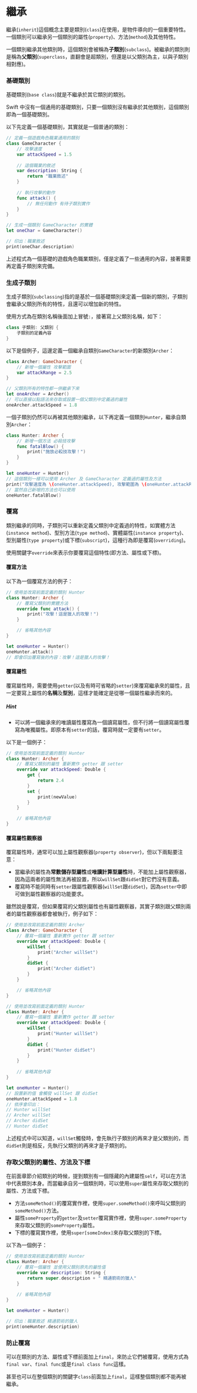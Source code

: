 # 繼承

繼承(`inherit`)這個概念主要是類別(`class`)在使用，是物件導向的一個重要特性。一個類別可以繼承另一個類別的屬性(`property`)、方法(`method`)及其他特性。

一個類別繼承其他類別時，這個類別會被稱為**子類別**(`subclass`)。被繼承的類別則是稱為**父類別**(`superclass`，直翻會是超類別，但還是以父類別為主，以與子類別相對應)。


### 基礎類別

基礎類別(`base class`)就是不繼承於其它類別的類別。

Swift 中沒有一個通用的基礎類別，只要一個類別沒有繼承於其他類別，這個類別即為一個基礎類別。

以下先定義一個基礎類別，其實就是一個普通的類別：

```swift
// 定義一個遊戲角色職業通用的類別
class GameCharacter {
    // 攻擊速度
    var attackSpeed = 1.5
    
    // 這個職業的敘述
    var description: String {
        return "職業敘述"
    }
    
    // 執行攻擊的動作
    func attack() {
        // 無任何動作 有待子類別實作
    }
}

// 生成一個類別 GameCharacter 的實體
let oneChar = GameCharacter()

// 印出：職業敘述
print(oneChar.description)

```

上述程式為一個基礎的遊戲角色職業類別，僅是定義了一些通用的內容，接著需要再定義子類別來完備。


### 生成子類別

生成子類別(`subclassing`)指的是基於一個基礎類別來定義一個新的類別，子類別會繼承父類別所有的特性，且還可以增加新的特性。

使用方式為在類別名稱後面加上冒號`:`，接著寫上父類別名稱，如下：

```swift
class 子類別: 父類別 {
    子類別的定義內容
}

```

以下是個例子，這邊定義一個繼承自類別`GameCharacter`的新類別`Archer`：

```swift
class Archer: GameCharacter {
    // 新增一個屬性 攻擊範圍
    var attackRange = 2.5
}

// 父類別所有的特性都一併繼承下來
let oneArcher = Archer()
// 可以直接以點語法來存取或設置一個父類別中定義過的屬性
oneArcher.attackSpeed = 1.8

```

一個子類別仍然可以再被其他類別繼承，以下再定義一個類別`Hunter`，繼承自類別`Archer`：

```swift
class Hunter: Archer {
    // 新增一個方法 必殺技攻擊
    func fatalBlow() {
        print("施放必殺技攻擊！")
    }
}

let oneHunter = Hunter()
// 這個類別一樣可以使用 Archer 及 GameCharacter 定義過的屬性及方法
print("攻擊速度為 \(oneHunter.attackSpeed), 攻擊範圍為 \(oneHunter.attackRange)")
// 當然自己新增的方法也可以使用
oneHunter.fatalBlow()

```


### 覆寫

類別繼承的同時，子類別可以重新定義父類別中定義過的特性，如實體方法(`instance method`)、型別方法(`type method`)、實體屬性(`instance property`)、型別屬性(`type property`)或下標(`subscript`)，這種行為即是覆寫(`overriding`)。

使用關鍵字`override`來表示你要覆寫這個特性(即方法、屬性或下標)。


#### 覆寫方法

以下為一個覆寫方法的例子：

```swift
// 使用並改寫前面定義的類別 Hunter 
class Hunter: Archer {
    // 覆寫父類別的實體方法
    override func attack() {
        print("攻擊！這是獵人的攻擊！")
    }

    // 省略其他內容
}

let oneHunter = Hunter()
oneHunter.attack()
// 即會印出覆寫後的內容：攻擊！這是獵人的攻擊！

```


#### 覆寫屬性

覆寫屬性時，需要使用`getter`(以及有時可省略的`setter`)來覆寫繼承來的屬性，且一定要寫上屬性的**名稱**及**型別**，這樣才能確定是從哪一個屬性繼承而來的。

##### Hint

- 可以將一個繼承來的唯讀屬性覆寫為一個讀寫屬性，但不行將一個讀寫屬性覆寫為唯獨屬性。即原本有`setter`的話，覆寫時就一定要有`setter`。

以下是一個例子：

```swift
// 使用並改寫前面定義的類別 Hunter
class Hunter: Archer {
    // 覆寫父類別的屬性 重新實作 getter 跟 setter
    override var attackSpeed: Double {
        get {
            return 2.4
        }
        set {
            print(newValue)
        }
    }

    // 省略其他內容
}

```


#### 覆寫屬性觀察器

覆寫屬性時，通常可以加上屬性觀察器(`property observer`)，但以下兩點要注意：

- 當繼承的屬性為**常數儲存型屬性**或**唯讀計算型屬性**時，不能加上屬性觀察器，因為這兩者的屬性無法再被設置，所以`willSet`跟`didSet`對它們沒有意義。
- 覆寫時不能同時有`setter`跟屬性觀察器(`willSet`跟`didSet`)，因為`setter`中即可做到屬性觀察器的功能要求。

雖然說是覆寫，但如果覆寫的父類別屬性也有屬性觀察器，其實子類別跟父類別兩者的屬性觀察器都會被執行，例子如下：

```swift
// 使用並改寫前面定義的類別 Archer
class Archer: GameCharacter {
    // 覆寫一個屬性 重新實作 getter 跟 setter
    override var attackSpeed: Double {
        willSet {
            print("Archer willSet")
        }
        didSet {
            print("Archer didSet")
        }
    }

    // 省略其他內容
}

// 使用並改寫前面定義的類別 Hunter
class Hunter: Archer {
    // 覆寫一個屬性 重新實作 getter 跟 setter
    override var attackSpeed: Double {
        willSet {
            print("Hunter willSet")
        }
        didSet {
            print("Hunter didSet")
        }
    }
    
    // 省略其他內容
}

let oneHunter = Hunter()
// 設置新的值 會觸發 willSet 跟 didSet
oneHunter.attackSpeed = 1.8
// 依序會印出：
// Hunter willSet
// Archer willSet
// Archer didSet
// Hunter didSet

```

上述程式中可以知道，`willSet`觸發時，會先執行子類別的再來才是父類別的，而`didSet`則是相反，先執行父類別的再來才是子類別的。


### 存取父類別的屬性、方法及下標

在前面章節介紹類別的時候，提到類別有一個隱藏的內建屬性`self`，可以在方法中代表類別本身。而當繼承自另一個類別時，可以使用`super`屬性來存取父類別的屬性、方法或下標。

- 方法`someMethod()`的覆寫實作裡，使用`super.someMethod()`來呼叫父類別的`someMethod()`方法。
- 屬性`someProperty`的`getter`及`setter`覆寫實作裡，使用`super.someProperty`來存取父類別的`someProperty`屬性。
- 下標的覆寫實作裡，使用`super[someIndex]`來存取父類別的下標。

以下為一個例子：

```swift
// 使用並改寫前面定義的類別 Hunter
class Hunter: Archer {
    // 覆寫一個屬性 並使用父類別原先的屬性值
    override var description: String {
        return super.description + " 精通箭術的獵人"
    }
    
    // 省略其他內容
}

let oneHunter = Hunter()

// 印出：職業敘述 精通箭術的獵人
print(oneHunter.description)

```


### 防止覆寫

可以在類別的方法、屬性或下標前面加上`final`，來防止它們被覆寫，使用方式為`final var`、`final func`或是`final class func`這樣。

甚至也可以在整個類別的關鍵字`class`前面加上`final`，這樣整個類別都不能再被繼承。


